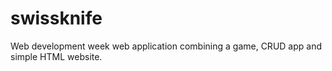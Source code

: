 # swissknife
Web development week web application combining a game, CRUD app and simple HTML website.
